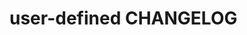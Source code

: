 <!-- 
    Changelog created 24.05.21 10:53 using Cooke v0.9.0:
    https://github.com/APrettyCoolProgram/Cooke
-->
# user-defined CHANGELOG
